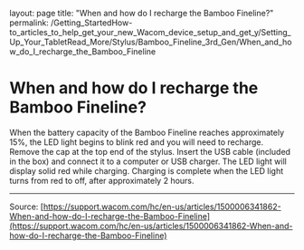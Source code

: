 layout: page
title: "When and how do I recharge the Bamboo Fineline?"
permalink: /Getting_StartedHow-to_articles_to_help_get_your_new_Wacom_device_setup_and_get_y/Setting_Up_Your_TabletRead_More/Stylus/Bamboo_Fineline_3rd_Gen/When_and_how_do_I_recharge_the_Bamboo_Fineline

# When and how do I recharge the Bamboo Fineline?

When the battery capacity of the Bamboo Fineline reaches approximately 15%, the LED light begins to blink red and you will need to recharge. Remove the cap at the top end of the stylus. Insert the USB cable (included in the box) and connect it to a computer or USB charger. The LED light will display solid red while charging. Charging is complete when the LED light turns from red to off, after approximately 2 hours.

---
Source: [https://support.wacom.com/hc/en-us/articles/1500006341862-When-and-how-do-I-recharge-the-Bamboo-Fineline](https://support.wacom.com/hc/en-us/articles/1500006341862-When-and-how-do-I-recharge-the-Bamboo-Fineline)

